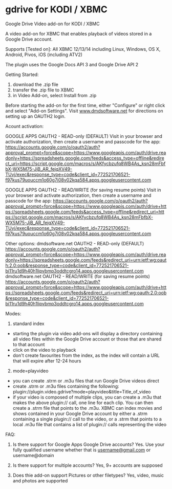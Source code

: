 gdrive for KODI / XBMC
======================

Google Drive Video add-on for KODI / XBMC

A video add-on for XBMC that enables playback of videos stored in a Google Drive account.

Supports [Tested on]:
All XBMC 12/13/14 including Linux, Windows, OS X, Android, Pivos, iOS (including ATV2)

The plugin uses the Google Docs API 3 and Google Drive API 2

Getting Started:
1) download the .zip file
2) transfer the .zip file to XBMC
3) in Video Add-on, select Install from .zip

Before starting the add-on for the first time, either "Configure" or right click and select "Add-on Settings".
Visit www.dmdsoftware.net for directions on setting up an OAUTH2 login.

Acount activation:

GOOGLE APPS OAUTH2 - READ-only (DEFAULT)
Visit in your browser and activate authorization, then create a username and passcode for the app:
https://accounts.google.com/o/oauth2/auth?approval_prompt=force&scope=https://www.googleapis.com/auth/drive.readonly+https://spreadsheets.google.com/feeds&access_type=offline&redirect_uri=https://script.google.com/macros/s/AKfycbzufq8WB4As_ksn28mFbfbX-WX5M75-JjB_AR_fejqXV49-TUvj/exec&response_type=code&client_id=772521706521-f97kus79uouccm1o60g7i08v02kqa584.apps.googleusercontent.com

GOOGLE APPS OAUTH2 - READ/WRITE (for saving resume points)
Visit in your browser and activate authorization, then create a username and passcode for the app:
https://accounts.google.com/o/oauth2/auth?approval_prompt=force&scope=https://www.googleapis.com/auth/drive+https://spreadsheets.google.com/feeds&access_type=offline&redirect_uri=https://script.google.com/macros/s/AKfycbzufq8WB4As_ksn28mFbfbX-WX5M75-JjB_AR_fejqXV49-TUvj/exec&response_type=code&client_id=772521706521-f97kus79uouccm1o60g7i08v02kqa584.apps.googleusercontent.com

Other options:
dmdsoftware.net OAUTH2 - READ-only (DEFAULT)
https://accounts.google.com/o/oauth2/auth?approval_prompt=force&scope=https://www.googleapis.com/auth/drive.readonly+https://spreadsheets.google.com/feeds&redirect_uri=urn:ietf:wg:oauth:2.0:oob&response_type=code&client_id=772521706521-bi11ru1d9h40h1lipvbmp3oddtcgro14.apps.googleusercontent.com
dmdsoftware.net OAUTH2 - READ/WRITE (for saving resume points)
https://accounts.google.com/o/oauth2/auth?approval_prompt=force&scope=https://www.googleapis.com/auth/drive+https://spreadsheets.google.com/feeds&redirect_uri=urn:ietf:wg:oauth:2.0:oob&response_type=code&client_id=772521706521-bi11ru1d9h40h1lipvbmp3oddtcgro14.apps.googleusercontent.com

Modes:
1) standard index
- starting the plugin via video add-ons will display a directory containing all video files within the Google Drive account or those that are shared to that account
- click on the video to playback
- don't create favourites from the index, as the index will contain a URL that will expire after 12-24 hours
2) mode=playvideo
- you can create .strm or .m3u files that run Google Drive videos direct
- create .strm or .m3u files containing the following: plugin://plugin.video.gdrive?mode=playvideo&amp;title=Title_of_video
- if your video is composed of multiple clips, you can create a .m3u that makes the above plugin:// call, one line for each clip.  You can then create a .strm file that points to the .m3u.  XBMC can index movies and shows contained in your Google Drive account by either a .strm containing a single plugin:// call to the video, or a .strm that points to a local .m3u file that contains a list of plugin:// calls representing the video

FAQ:

1) Is there support for Google Apps Google Drive accounts?
Yes.  Use your fully qualified username whether that is username@gmail.com or username@domain

2) Is there support for multiple accounts?
Yes, 9+ accounts are supposed

3) Does thie add-on support Pictures or other filetypes?
Yes, video, music and photos are supported


